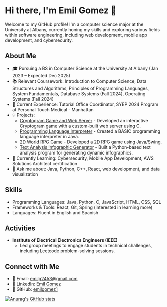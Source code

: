 

# Hi there, I'm Emil Gomez 👋

Welcome to my GitHub profile! I'm a computer science major at the University at Albany, currently honing my skills and exploring various fields within software engineering, including web development, mobile app development, and cybersecurity.



## About Me

- 🎓 Pursuing a BS in Computer Science at the University at Albany (Jan 2023 – Expected Dec 2025)
- 📚 Relevant Coursework: Introduction to Computer Science, Data Structures and Algorithms, Principles of Programming Languages, System Fundamentals, Database Systems (Fall 2024), Operating Systems (Fall 2024)
- 💼 Current Experience: Tutorial Office Coordinator, SYEP 2024 Program at Personal Touch Medical - Manhattan
- 💡 Projects: 
  - [Cryptogram Game and Web Server](https://github.com/emilgomez1/cryptogram-game) - Developed an interactive Cryptogram game with a custom-built web server using C.
  - [Programming Language Interpreter](https://github.com/emilgomez1/basic-interpreter) - Created a BASIC programming language interpreter in Java.
  - [2D World RPG Game](https://github.com/emilgomez1/2d-rpg-game) - Developed a 2D RPG game using Java/Swing.
  - [Text Analysis Infographic Generator](https://github.com/emilgomez1/text-analysis) - Built a Python-based text analysis program for generating dynamic infographics.
- 🌱 Currently Learning: Cybersecurity, Mobile App Development, AWS Solutions Architect certification
- 💬 Ask me about: Java, Python, C++, React, web development, and data visualization

## Skills

- Programming Languages: Java, Python, C, JavaScript, HTML, CSS, SQL
- Frameworks & Tools: React, Git, Spring (interested in learning more)
- Languages: Fluent in English and Spanish

## Activities

- **Institute of Electrical Electronics Engineers (IEEE)**
  - Led group meetings to engage students in technical challenges, including Leetcode problem-solving sessions.


## Connect with Me

- 📧 Email: [emilg2453@gmail.com](mailto:emilg2453@gmail.com)
- 💼 LinkedIn: [Emil Gomez](https://www.linkedin.com/in/emilgomez)
- 🐙 GitHub: [emilgomez1](https://github.com/emilgomez1)




[![Anurag's GitHub stats](https://github-readme-stats.vercel.app/api?username=emilgomez1)](https://github.com/anuraghazra/github-readme-stats)
